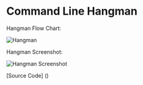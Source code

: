 # Command Line Hangman

Hangman Flow Chart:

![Hangman](https://github.com/jack125251/AdvComputerPro24/blob/main/images/Hangman.png?raw=true)

Hangman Screenshot:

![Hangman Screenshot]()

[Source Code] ()

